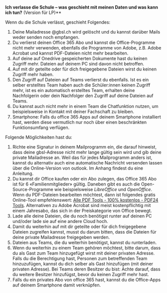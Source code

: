 ﻿**Ich verlasse die Schule – was geschieht mit meinen Daten und was kann ich tun?** (Version für LP)**

Wenn du die Schule verlässt, geschieht Folgendes:

1. Deine Mailadresse @gbsl.ch wird gelöscht und du kannst darüber Mails weder senden noch empfangen.
1. Du verlierst deinen Office 365 Abo und kannst die Office-Programme nicht mehr verwenden, ebenfalls die Programme von Adobe, z.B. Adobe Acrobat und kannst PDF-Dateien nicht mehr bearbeiten.
1. Auf deine auf Onedrive gespeicherten Dokumente hast du keinen Zugriff mehr. Dateien auf deinem PC sind davon nicht betroffen.
1. Auf mit dir geteilte oder für dich freigegebene Dateien wirst du keinen Zugriff mehr haben.
1. Den Zugriff auf Dateien auf Teams verlierst du ebenfalls. Ist es ein selber erstelltes Team haben auch die Schüler:innen keinen Zugriff mehr, ist es ein automatisch erstelltes Team, erhalten deine Nachfolgerin oder dein Nachfolger den Zugriff auf deine Dateien auf Teams.
1. Du kannst auch nicht mehr in einem Team die Chatfunktion nutzen, um beispielsweise in Kontakt mit deiner Fachschaft zu bleiben.
1. Smartphone: Falls du office 365 Apps auf deinem Smartphone installiert hast, werden diese vermutlich nur noch über einen beschränkten Funktionsumfang verfügen.

Folgende Möglichkeiten hast du:

1. Richte eine Signatur in deinem Mailprogramm ein, die darauf hinweist, dass deine gbsl-Adresse nicht mehr lange gültig sein wird und gib deine private Mailadresse an.
   Weil das für jedes Mailprogramm anders ist, kannst du alternativ auch eine automatische Nachricht versenden lassen über die Online-Version von outlook. Im Anhang findest du eine Anleitung.
1. Du kannst dir Office kaufen oder ein Abo zulegen, das Office 365 Abo ist für 6 «Familienmitglieder» gültig. Daneben gibt es auch die Open-Source-Programme wie beispielsweise *LibreOffice* und *OpenOffice*.
   Wenn du PDF-Dateien bearbeiten möchtest, dann ist folgendes gratis Online-Tool empfehlenswert: [Alle PDF Tools - 100% kostenlos - PDF24 Tools](https://tools.pdf24.org/de/alle-tools). Alternativen zu Adobe Acrobat sind meist kostenpflichtig mit einem Jahresabo, das sich in der Preiskategorie von Office bewegt.
1. Lade alle deine Dateien, die du noch benötigst runter auf deinen PC und/oder lade sie auf eine andere Cloud hoch. 
1. Damit du weiterhin auf mit dir geteilte oder für dich freigegebene Dateien zugreifen kannst, musst du darum bitten, dass die Dateien für deine private Mailadresse freigegeben werden.
1. Dateien aus Teams, die du weiterhin benötigst, kannst du runterladen.
1. Wenn du weiterhin zu einem Team gehören möchtest, bitte darum, dass du als Gast zum Team hinzugefügt wirst mit deiner privaten Adresse. Falls du die Berechtigung hast, Personen zum betreffenden Team hinzuzufügen, kannst du dich selber als Gast hinzufügen (mit deiner privaten Adresse). Bei Teams deren Besitzer du bist: Achte darauf, dass du weitere Besitzer hinzufügst, bevor du keinen Zugriff mehr hast.
1. Falls du ein privates Abo von office 365 hast, kannst du die Office-Apps auf deinem Smartphone damit verknüpfen.
